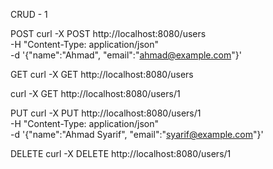 CRUD - 1

POST
curl -X POST http://localhost:8080/users \
  -H "Content-Type: application/json" \
  -d '{"name":"Ahmad", "email":"ahmad@example.com"}'

GET
curl -X GET http://localhost:8080/users

curl -X GET http://localhost:8080/users/1

PUT
curl -X PUT http://localhost:8080/users/1 \
  -H "Content-Type: application/json" \
  -d '{"name":"Ahmad Syarif", "email":"syarif@example.com"}'


DELETE
curl -X DELETE http://localhost:8080/users/1